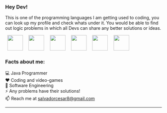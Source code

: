 
### Hey Dev! 

This is one of the programming languages I am getting used to coding, you can look up my profile and check whats under it. You would be able to find out logic problems in which all Devs can share any better solutions or ideas.
 

<p align="left">
  <code> <img height="50" src="https://www.vectorlogo.zone/logos/java/java-ar21.svg"> </code> 
  <code> <img height="50" src="https://www.vectorlogo.zone/logos/reactjs/reactjs-ar21.svg"> </code>
  <code> <img height="50" src="https://www.vectorlogo.zone/logos/mysql/mysql-ar21.svg"> </code>
  <code> <img height="50" src="https://www.vectorlogo.zone/logos/google_cloud/google_cloud-ar21.svg"> </code> 
 <code> <img height="50" src="https://www.vectorlogo.zone/logos/microsoft_azure/microsoft_azure-ar21.svg"> </code> 
  <code> <img height="50" src="https://www.vectorlogo.zone/logos/linux/linux-ar21.svg"> </code> 
  </p>



### Facts about me:<br>
💻 Java Programmer<br>
❤️ Coding and video-games<br>
📜 Software Engineering<br>
⚡ Any problems have their solutions!<br>
📫 Reach me at salvadorcesar8@gmail.com <br>


------

